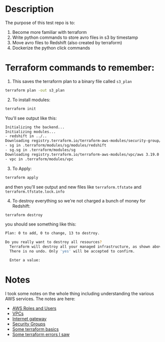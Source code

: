 # Description

The purpose of this test repo is to:
1. Become more familiar with terraform
2. Write python commands to store avro files in s3 by timestamp
3. Move avro files to Redshift (also created by terraform)
4. Dockerize the python click commands


# Terraform commands to remember:

1. This saves the terraform plan to a binary file called `s3_plan`
```bash
terraform plan -out s3_plan
```

2. To install modules:

```bash
terraform init
```


You'll see output like this:
```bash
Initializing the backend...
Initializing modules...
- redshift in ../..
Downloading registry.terraform.io/terraform-aws-modules/security-group/aws 4.17.2 for sg...
- sg in .terraform/modules/sg/modules/redshift
- sg.sg in .terraform/modules/sg
Downloading registry.terraform.io/terraform-aws-modules/vpc/aws 3.19.0 for vpc...
- vpc in .terraform/modules/vpc
```


3. To Apply:
```bash
terraform apply
```

and then you'll see output and new files like `terraform.tfstate` and `terraform.tfstate.lock.info`

4. To destroy everything so we're not charged a bunch of money for Redshift:

```bash
terraform destroy
```

you should see something like this:

```bash
Plan: 0 to add, 0 to change, 13 to destroy.

Do you really want to destroy all resources?
  Terraform will destroy all your managed infrastructure, as shown above.
  There is no undo. Only 'yes' will be accepted to confirm.

  Enter a value:
```

# Notes
I took some notes on the whole thing including understanding the various AWS services. The notes are here:
- [AWS Roles and Users](docs/aws_review.md)
- [VPCs](docs/vpc.md)
- [Internet gateway](docs/internet_gateway.md)
- [Security Groups](docs/security_group.md)
- [Some terraform basics](docs/about_terraform.md)
- [Some terraform errors I saw](docs/some_common_terraform_errors.md)

